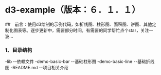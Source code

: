 # d3-example（版本：６．１．１）
##　前言：使用d3绘制的示例代码，如折线图、柱形图、面积图、饼图、其他定制化图表等。逐步更新中，需要部分时间，有需要的同学帮忙点个star，关注一波...
### 1、目录结构
-lib --依赖文件
-demo-basic-bar --基础柱形图
-demo-basic-line --基础折线图
-README.md --项目相关介绍 
